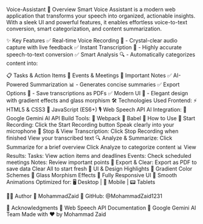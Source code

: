 Voice-Assistant
🌟 Overview
Smart Voice Assistant is a modern web application that transforms your speech into organized, actionable insights. With a sleek UI and powerful features, it enables effortless voice-to-text conversion, smart categorization, and content summarization.

✨ Key Features
✅ Real-time Voice Recording 🎤 - Crystal-clear audio capture with live feedback
✅ Instant Transcription 📝 - Highly accurate speech-to-text conversion
✅ Smart Analysis 🔍 - Automatically categorizes content into:

📋 Tasks & Action Items
📅 Events & Meetings
📌 Important Notes
✅ AI-Powered Summarization 📊 - Generates concise summaries
✅ Export Options 💾 - Save transcriptions as PDFs
✅ Modern UI 🎨 - Elegant design with gradient effects and glass morphism
🛠️ Technologies Used
Frontend:
⚡ HTML5 & CSS3
🚀 JavaScript (ES6+)
🎙️ Web Speech API
AI Integration:
🤖 Google Gemini AI API
Build Tools:
🔧 Webpack
📜 Babel
🚀 How to Use
🎤 Start Recording:
Click the Start Recording button
Speak clearly into your microphone
📝 Stop & View Transcription:
Click Stop Recording when finished
View your transcribed text
🔍 Analyze & Summarize:
Click Summarize for a brief overview
Click Analyze to categorize content
📊 View Results:
Tasks: View action items and deadlines
Events: Check scheduled meetings
Notes: Review important points
💾 Export & Clear:
Export as PDF to save data
Clear All to start fresh
🎨 UI & Design Highlights
🎨 Gradient Color Schemes
💎 Glass Morphism Effects
📱 Fully Responsive UI
🌊 Smooth Animations
Optimized for: 🖥️ Desktop | 📱 Mobile | 📟 Tablets

👨‍💻 Author
👤 MohammadZaid
🔗 GitHub: @MohammadZaid1231

🙏 Acknowledgments
📖 Web Speech API Documentation
🤖 Google Gemini AI Team
Made with ❤️ by Mohammad Zaid
